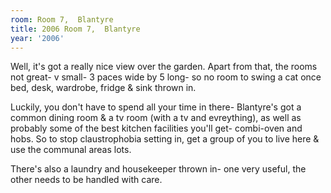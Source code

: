 ```yaml
---
room: Room 7,  Blantyre
title: 2006 Room 7,  Blantyre
year: '2006'
---
```


Well, it's got a really nice view over the garden.  Apart from that, the rooms not great- v small- 3 paces wide by 5 long- so no room to swing a cat once bed, desk, wardrobe, fridge & sink thrown in.  

Luckily, you don't have to spend all your time in there- Blantyre's got a common dining room & a tv room (with a tv and evreything), as well as probably some of the best kitchen facilities you'll get- combi-oven and hobs.  So to stop claustrophobia setting in, get a group of you to live here & use the communal areas lots.

There's also a laundry and housekeeper thrown in- one very useful, the other needs to be handled with care.